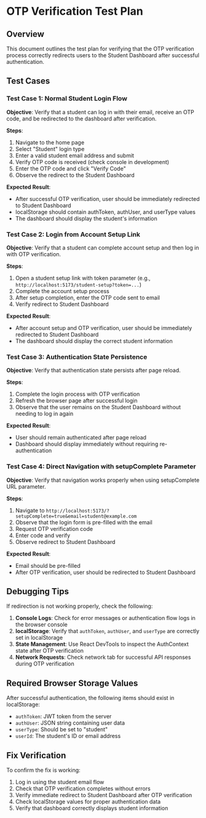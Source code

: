 # OTP Verification Test Plan

## Overview

This document outlines the test plan for verifying that the OTP verification process correctly redirects users to the Student Dashboard after successful authentication.

## Test Cases

### Test Case 1: Normal Student Login Flow

**Objective**: Verify that a student can log in with their email, receive an OTP code, and be redirected to the dashboard after verification.

**Steps**:

1. Navigate to the home page
2. Select "Student" login type
3. Enter a valid student email address and submit
4. Verify OTP code is received (check console in development)
5. Enter the OTP code and click "Verify Code"
6. Observe the redirect to the Student Dashboard

**Expected Result**:

- After successful OTP verification, user should be immediately redirected to Student Dashboard
- localStorage should contain authToken, authUser, and userType values
- The dashboard should display the student's information

### Test Case 2: Login from Account Setup Link

**Objective**: Verify that a student can complete account setup and then log in with OTP verification.

**Steps**:

1. Open a student setup link with token parameter (e.g., `http://localhost:5173/student-setup?token=...`)
2. Complete the account setup process
3. After setup completion, enter the OTP code sent to email
4. Verify redirect to Student Dashboard

**Expected Result**:

- After account setup and OTP verification, user should be immediately redirected to Student Dashboard
- The dashboard should display the correct student information

### Test Case 3: Authentication State Persistence

**Objective**: Verify that authentication state persists after page reload.

**Steps**:

1. Complete the login process with OTP verification
2. Refresh the browser page after successful login
3. Observe that the user remains on the Student Dashboard without needing to log in again

**Expected Result**:

- User should remain authenticated after page reload
- Dashboard should display immediately without requiring re-authentication

### Test Case 4: Direct Navigation with setupComplete Parameter

**Objective**: Verify that navigation works properly when using setupComplete URL parameter.

**Steps**:

1. Navigate to `http://localhost:5173/?setupComplete=true&email=student@example.com`
2. Observe that the login form is pre-filled with the email
3. Request OTP verification code
4. Enter code and verify
5. Observe redirect to Student Dashboard

**Expected Result**:

- Email should be pre-filled
- After OTP verification, user should be redirected to Student Dashboard

## Debugging Tips

If redirection is not working properly, check the following:

1. **Console Logs**: Check for error messages or authentication flow logs in the browser console
2. **localStorage**: Verify that `authToken`, `authUser`, and `userType` are correctly set in localStorage
3. **State Management**: Use React DevTools to inspect the AuthContext state after OTP verification
4. **Network Requests**: Check network tab for successful API responses during OTP verification

## Required Browser Storage Values

After successful authentication, the following items should exist in localStorage:

- `authToken`: JWT token from the server
- `authUser`: JSON string containing user data
- `userType`: Should be set to "student"
- `userId`: The student's ID or email address

## Fix Verification

To confirm the fix is working:

1. Log in using the student email flow
2. Check that OTP verification completes without errors
3. Verify immediate redirect to Student Dashboard after OTP verification
4. Check localStorage values for proper authentication data
5. Verify that dashboard correctly displays student information
